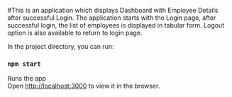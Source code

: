 #This is an application which displays Dashboard with Employee Details after successful Login. The application starts with the Login page, after successful login, the list of employees is displayed in tabular form. Logout option is also available to return to login page.

In the project directory, you can run: 

### `npm start`

Runs the app</br>
Open [http://localhost:3000](http://localhost:3000) to view it in the browser.

